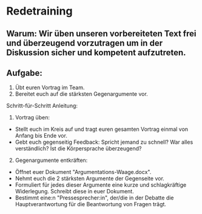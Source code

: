 # Redetraining

## Warum: Wir üben unseren vorbereiteten Text frei und überzeugend vorzutragen um in der Diskussion sicher und kompetent aufzutreten.

## Aufgabe:
1. Übt euren Vortrag im Team.
2. Bereitet euch auf die stärksten Gegenargumente vor.

Schritt-für-Schritt Anleitung:
1. Vortrag üben:
* Stellt euch im Kreis auf und tragt euren gesamten Vortrag einmal von Anfang bis Ende vor.
* Gebt euch gegenseitig Feedback: Spricht jemand zu schnell? War alles verständlich? Ist die Körpersprache überzeugend?
2. Gegenargumente entkräften:
* Öffnet euer Dokument "Argumentations-Waage.docx".
* Nehmt euch die 2 stärksten Argumente der Gegenseite vor.
* Formuliert für jedes dieser Argumente eine kurze und schlagkräftige Widerlegung. Schreibt diese in euer Dokument.
* Bestimmt eine:n "Pressesprecher:in", der/die in der Debatte die Hauptverantwortung für die Beantwortung von Fragen trägt.
